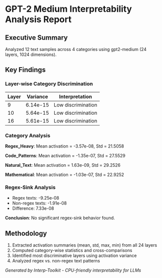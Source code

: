 # GPT-2 Medium Interpretability Analysis Report

## Executive Summary

Analyzed 12 text samples across 4 categories using gpt2-medium (24 layers, 1024 dimensions).

## Key Findings

### Layer-wise Category Discrimination

| Layer | Variance | Interpretation |
|-------|----------|----------------|
| 9 | 6.14e-15 | Low discrimination |
| 10 | 5.64e-15 | Low discrimination |
| 16 | 5.61e-15 | Low discrimination |

### Category Analysis

**Regex_Heavy**: Mean activation = -3.57e-08, Std = 21.5058

**Code_Patterns**: Mean activation = -1.35e-07, Std = 27.5529

**Natural_Text**: Mean activation = 1.63e-09, Std = 29.2526

**Mathematical**: Mean activation = -1.03e-07, Std = 22.9252

### Regex-Sink Analysis

- Regex texts: -9.25e-08
- Non-regex texts: -1.91e-08
- Difference: 7.33e-08

**Conclusion**: No significant regex-sink behavior found.

## Methodology

1. Extracted activation summaries (mean, std, max, min) from all 24 layers
2. Computed category-wise statistics and cross-comparisons
3. Identified most discriminative layers using activation variance
4. Analyzed regex vs. non-regex text patterns

*Generated by Interp-Toolkit - CPU-friendly interpretability for LLMs*
